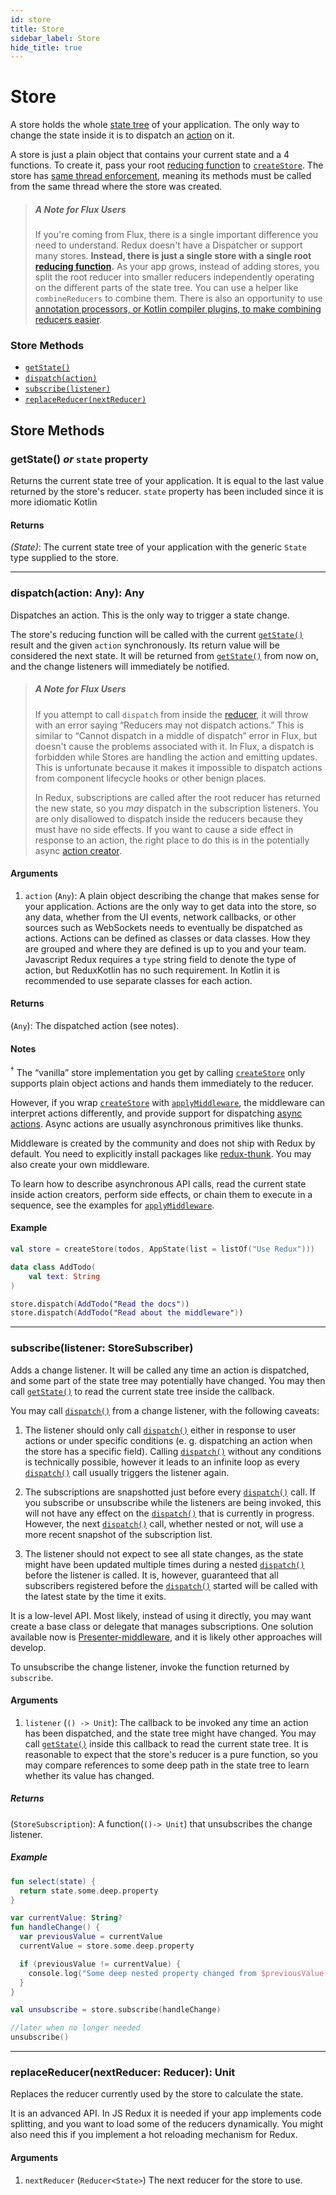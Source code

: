 ```yaml
---
id: store
title: Store
sidebar_label: Store
hide_title: true
---
```


# Store

A store holds the whole [state tree](../Glossary.md#state) of your application.
The only way to change the state inside it is to dispatch an [action](../Glossary.md#action) on it.

A store is just a plain object that contains your current state and a 4 functions.
To create it, pass your root [reducing function](../Glossary.md#reducer) to 
[`createStore`](createStore.md).  The store has [same thread enforcement](../introduction/threading), meaning 
its methods must be called from the same thread where the store was created.

> ##### A Note for Flux Users
>
> If you're coming from Flux, there is a single important difference you need to understand. Redux
> doesn't have a Dispatcher or support many stores. **Instead, there is just a single store with a
> single root [reducing function](../Glossary.md#reducer).** As your app grows, instead of adding 
> stores, you split the root reducer into smaller reducers independently operating on the different 
> parts of the state tree. You can use a helper like `combineReducers` to 
> combine them. There is also an opportunity to use 
> [annotation processors, or Kotlin compiler plugins, to make combining reducers easier](https://trello.com/c/WXS3RRKM/15-make-easy-to-register-reducers).

### Store Methods

- [`getState()`](#getstate-_or_-state-property)
- [`dispatch(action)`](#dispatchaction-any-any)
- [`subscribe(listener)`](#subscribelistener-storesubscriber)
- [`replaceReducer(nextReducer)`](#replacereducernextreducer-reducer-state-unit)

## Store Methods

### getState() _or_ `state` property

Returns the current state tree of your application.
It is equal to the last value returned by the store's reducer.
`state` property has been included since it is more idiomatic Kotlin

#### Returns

_(State)_: The current state tree of your application with the generic `State` type supplied to the store.

<hr>

### dispatch(action: Any): Any

Dispatches an action. This is the only way to trigger a state change.

The store's reducing function will be called with the current [`getState()`](#getState) result and 
the given `action` synchronously. Its return value will be considered the next state. It will be 
returned from [`getState()`](#getState) from now on, and the change listeners will immediately be 
notified.

> ##### A Note for Flux Users
>
> If you attempt to call `dispatch` from inside the [reducer](../Glossary.md#reducer), it will throw 
> with an error saying “Reducers may not dispatch actions.” This is similar to “Cannot dispatch in a
> middle of dispatch” error in Flux, but doesn't cause the problems associated with it. In Flux, a 
> dispatch is forbidden while Stores are handling the action and emitting updates. This is 
> unfortunate because it makes it impossible to dispatch actions from component lifecycle hooks or 
> other benign places.
>
> In Redux, subscriptions are called after the root reducer has returned the new state, so you _may_
> dispatch in the subscription listeners. You are only disallowed to dispatch inside the reducers
> because they must have no side effects. If you want to cause a side effect in response to an
> action, the right place to do this is in the potentially async
> [action creator](../Glossary.md#action-creator).

#### Arguments

1. `action` (`Any`): A plain object describing the change that makes sense for your application.
   Actions are the only way to get data into the store, so any data, whether from the UI events,
   network callbacks, or other sources such as WebSockets needs to eventually be dispatched as
   actions. Actions can be defined as classes or data classes. How they are grouped and where they
   are defined is up to you and your team. Javascript Redux requires a `type` string field to denote
   the type of action, but ReduxKotlin has no such requirement. In Kotlin it is recommended to use
   separate classes for each action.

#### Returns

(`Any`): The dispatched action (see notes).

#### Notes

<sup>†</sup> The “vanilla” store implementation you get by calling [`createStore`](createStore.md) 
only supports plain object actions and hands them immediately to the reducer.

However, if you wrap [`createStore`](createStore.md) with [`applyMiddleware`](applyMiddleware.md), 
the middleware can interpret actions differently, and provide support for dispatching 
[async actions](../Glossary.md#async-action). Async actions are usually asynchronous primitives like 
thunks.

Middleware is created by the community and does not ship with Redux by default. You need to
explicitly install packages like [redux-thunk](https://github.com/reduxkotlin/redux-kotlin-thunk). 
You may also create your own middleware.

To learn how to describe asynchronous API calls, read the current state inside action creators,
perform side effects, or chain them to execute in a sequence, see the examples for
[`applyMiddleware`](applyMiddleware.md).

#### Example

```kotlin
val store = createStore(todos, AppState(list = listOf("Use Redux")))

data class AddTodo(
    val text: String
)

store.dispatch(AddTodo("Read the docs"))
store.dispatch(AddTodo("Read about the middleware"))
```

<hr>

### subscribe(listener: StoreSubscriber)

Adds a change listener. It will be called any time an action is dispatched, and some part of the
state tree may potentially have changed. You may then call [`getState()`](#getState) to read the 
current state tree inside the callback.

You may call [`dispatch()`](#dispatchaction) from a change listener, with the following caveats:

1. The listener should only call [`dispatch()`](#dispatchaction) either in response to user actions 
   or under specific conditions (e. g. dispatching an action when the store has a specific field). 
   Calling [`dispatch()`](#dispatchaction) without any conditions is technically possible, however 
   it leads to an infinite loop as every [`dispatch()`](#dispatchaction) call usually triggers the 
   listener again.

2. The subscriptions are snapshotted just before every [`dispatch()`](#dispatchaction) call. If you 
   subscribe or unsubscribe while the listeners are being invoked, this will not have any effect on 
   the [`dispatch()`](#dispatchaction) that is currently in progress. However, the next 
   [`dispatch()`](#dispatchaction) call, whether nested or not, will use a more recent snapshot of
   the subscription list.

3. The listener should not expect to see all state changes, as the state might have been updated
   multiple times during a nested [`dispatch()`](#dispatchaction) before the listener is called. It 
   is, however, guaranteed that all subscribers registered before the 
   [`dispatch()`](#dispatchaction) started will be called with the latest state by the time it 
   exits.

It is a low-level API. Most likely, instead of using it directly, you may want create a base class
or delegate that manages subscriptions. One solution available now is [Presenter-middleware](todo), 
and it is likely other approaches will develop.

To unsubscribe the change listener, invoke the function returned by `subscribe`.

#### Arguments

1. `listener` (`() -> Unit`): The callback to be invoked any time an action has been dispatched, and
   the state tree might have changed. You may call [`getState()`](#getState) inside this callback to 
   read the current state tree. It is reasonable to expect that the store's reducer is a pure 
   function, so you may compare references to some deep path in the state tree to learn whether its 
   value has changed.

##### Returns

(`StoreSubscription`): A function(`()-> Unit`) that unsubscribes the change listener.

##### Example

```kotlin
fun select(state) {
  return state.some.deep.property
}

var currentValue: String?
fun handleChange() {
  var previousValue = currentValue
  currentValue = store.some.deep.property

  if (previousValue != currentValue) {
    console.log("Some deep nested property changed from $previousValue to $currentvalue")
  }
}

val unsubscribe = store.subscribe(handleChange)

//later when no longer needed
unsubscribe()
```

<hr>

### replaceReducer(nextReducer: Reducer<State>): Unit

Replaces the reducer currently used by the store to calculate the state.

It is an advanced API. In JS Redux it is needed if your app implements code splitting, and you want
to load some of the reducers dynamically. You might also need this if you implement a hot reloading
mechanism for Redux.

#### Arguments

1. `nextReducer` (`Reducer<State>`) The next reducer for the store to use.
